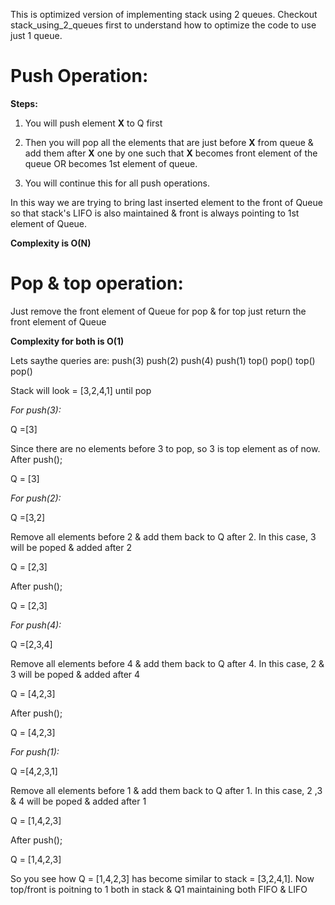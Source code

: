 This is optimized version of implementing stack using 2 queues.
Checkout stack_using_2_queues first to understand how to optimize the code to use just 1 queue.

# Push Operation:

**Steps:**
1. You will push element **X** to Q first
2. Then you will pop all the elements that are just before **X** from queue & add them after **X** one by one such that **X** becomes front element of the queue OR becomes 1st element of queue.

3. You will continue this for all push operations.

In this way we are trying to bring last inserted element to the front of Queue so that stack's LIFO is also maintained &
front is always pointing to 1st element of Queue. 

**Complexity is O(N)**

# Pop & top operation:
Just remove the front element of Queue for pop & for top just return the front element of Queue

**Complexity for both is O(1)**

Lets saythe queries are: 
push(3)
push(2)
push(4)
push(1)
top()
pop()
top()
pop()


Stack will look = [3,2,4,1] until pop

*For push(3):*

Q =[3]

Since there are no elements before 3 to pop, so 3 is top element as of now.
After push();

Q = [3]


*For push(2):*

Q =[3,2]

Remove all elements before 2 & add them back to Q after 2. In this case, 3 will be poped & added after 2

Q = [2,3]

After push();

Q = [2,3]

*For push(4):*

Q =[2,3,4]

Remove all elements before 4 & add them back to Q after 4. In this case, 2 & 3 will be poped & added after 4

Q = [4,2,3]

After push();

Q = [4,2,3]


*For push(1):*

Q =[4,2,3,1]

Remove all elements before 1 & add them back to Q after 1. In this case, 2 ,3 & 4 will be poped & added after 1

Q = [1,4,2,3]

After push();

Q = [1,4,2,3]

So you see how Q = [1,4,2,3] has become similar to stack = [3,2,4,1]. Now top/front is poitning to 1 both in stack & Q1 maintaining both FIFO & LIFO